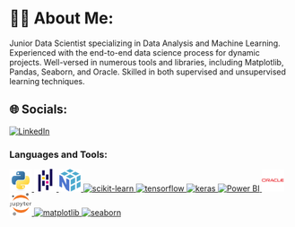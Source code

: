 # 🙋🏻 About Me:
Junior Data Scientist specializing in Data Analysis and Machine Learning. Experienced with the end-to-end data science process for dynamic projects. Well-versed in numerous tools and libraries, including Matplotlib, Pandas, Seaborn, and Oracle. Skilled in both supervised and unsupervised learning techniques.


## 🌐 Socials:
[![LinkedIn](https://img.shields.io/badge/LinkedIn-%230077B5.svg?logo=linkedin&logoColor=white)](https://linkedin.com/in/samir-eliyev-752ba0271) 

<h3 align="left">Languages and Tools:</h3>
<p align="left">
<a href="https://www.python.org/" target="_blank" rel="noreferrer">
<img src="https://raw.githubusercontent.com/devicons/devicon/master/icons/python/python-original.svg" alt="python" width="40" height="40"/> 
</a> 
<a href="https://pandas.pydata.org/" target="_blank" rel="noreferrer">
<img src="https://raw.githubusercontent.com/devicons/devicon/master/icons/pandas/pandas-original.svg" alt="pandas" width="40" height="40"/> 
</a>
<a href="https://numpy.org/" target="_blank" rel="noreferrer">
<img src="https://raw.githubusercontent.com/devicons/devicon/master/icons/numpy/numpy-original.svg" alt="numpy" width="40" height="40"/> 
</a>
<a href="https://scikit-learn.org/" target="_blank" rel="noreferrer">
<img src="https://raw.githubusercontent.com/scikit-learn/scikit-learn/main/doc/logos/scikit-learn-logo.png" alt="scikit-learn" width="40" height="40"/> 
</a>
<a href="https://www.tensorflow.org/" target="_blank" rel="noreferrer">
<img src="https://www.vectorlogo.zone/logos/tensorflow/tensorflow-icon.svg" alt="tensorflow" width="40" height="40"/>
</a>
<a href="https://keras.io/" target="_blank" rel="noreferrer">
<img src="https://upload.wikimedia.org/wikipedia/commons/a/ae/Keras_logo.svg" alt="keras" width="40" height="40"/> 
</a>
<a href="https://powerbi.microsoft.com/" target="_blank" rel="noreferrer">
<img src="https://www.vectorlogo.zone/logos/microsoft_powerbi/microsoft_powerbi-icon.svg" alt="Power BI" width="40" height="40"/> 
</a>
<a href="https://www.oracle.com/" target="_blank" rel="noreferrer">
<img src="https://raw.githubusercontent.com/devicons/devicon/master/icons/oracle/oracle-original.svg" alt="oracle" width="40" height="40"/>
</a>
<a href="https://jupyter.org/" target="_blank" rel="noreferrer">
<img src="https://raw.githubusercontent.com/devicons/devicon/master/icons/jupyter/jupyter-original-wordmark.svg" alt="jupyter" width="40" height="40"/> 
</a>
<a href="https://matplotlib.org/" target="_blank" rel="noreferrer">
<img src="https://upload.wikimedia.org/wikipedia/commons/8/84/Matplotlib_icon.svg" alt="matplotlib" width="40" height="40"/> 
</a>
<a href="https://seaborn.pydata.org/" target="_blank" rel="noreferrer">
<img src="https://seaborn.pydata.org/_static/logo-wide-lightbg.svg" alt="seaborn" width="40" height="40"/> 
</a>

</a>
</p>
